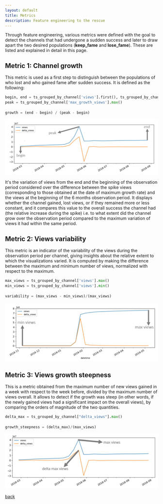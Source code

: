 ```yaml
---
layout: default
title: Metrics
description: Feature engineering to the rescue
---
```


Through feature engineering, various metrics were defined with the goal to detect the channels that had undergone a sudden success and later to draw apart the two desired populations (**keep_fame** and **lose_fame**). These are listed and explained in detail in this page.

## Metric 1: Channel growth

This metric is used as a first step to distinguish between the populations of who lost and who gained fame after sudden success. It is defined as the following:

```python
begin, end = ts_grouped_by_channel['views'].first(), ts_grouped_by_channel['views'].last()
peak = ts_grouped_by_channel['max_growth_views'].max()

growth = (end - begin) / (peak - begin)
```

<p align="center">
  <img src="assets/img/growth.jpg" />
</p>

It's the variation of views from the end and the beginning of the observation period considered over the difference between the spike views (corresponding to those obtained at the date of maximum growth rate) and the views at the beginning of the 6 months observation period. It displays whether the channel gained, lost views, or if they remained more or less constant, and it compares this value to the overall success the channel had (the relative increase during the spike) i.e. to what extent did the channel grow over the observation period compared to the maximum variation of views it had within the same period.

## Metric 2: Views variability

This metric is an indicator of the variability of the views during the observation period per channel, giving insights about the relative extent to which the visualizations varied. It is computed by making the difference between the maximum and minimum number of views, normalized with respect to the maximum.

```python
max_views = ts_grouped_by_channel['views'].max()
min_views = ts_grouped_by_channel['views'].min()

variability = (max_views - min_views)/(max_views)
```

<p align="center">
  <img src="assets/img/variability.jpg" />
</p>

## Metric 3: Views growth steepness

This is a metric obtained from the maximum number of new views gained in a week with respect to the week before, divided by the maximum number of views overall. It allows to detect if the growth was steep (in other words, if the newly gained views had a significant impact on the overall views), by comparing the orders of magnitude of the two quantities.

```python
delta_max = ts_grouped_by_channel["delta_views"].max()

growth_steepness = (delta_max)/(max_views)
```

<p align="center">
  <img src="assets/img/growth_steepness.jpg" />
</p>

[back](./)
